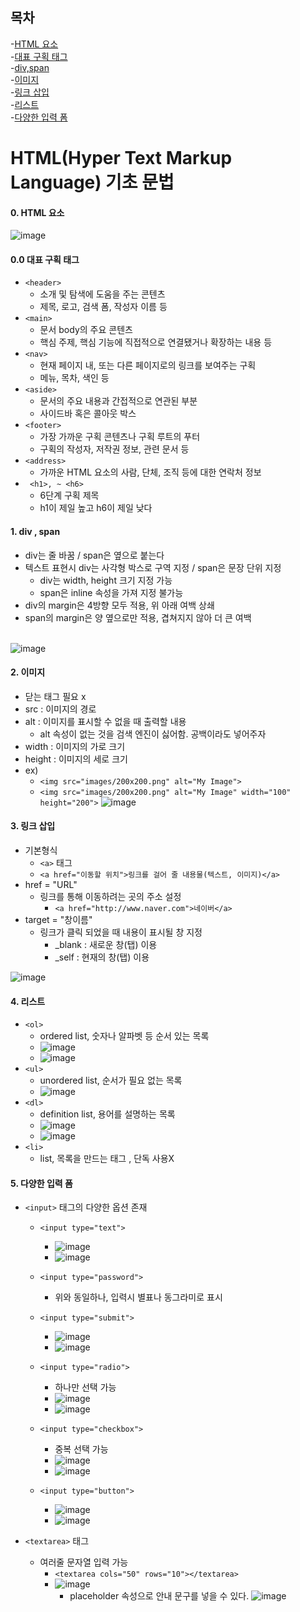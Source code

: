 목차
--------------------
-[HTML 요소](#0-html-요소)<br>
  -[대표 구획 태그](#00-대표-구획-태그)<br>
-[div,span](#1-div--span)<br>
-[이미지](#2-이미지)<br>
-[링크 삽입](#3-링크-삽입)<br>
-[리스트](#4-리스트)<br>
-[다양한 입력 폼](#5-다양한-입력-폼)<br>


HTML(Hyper Text Markup Language) 기초 문법
==============================

#### 0. HTML 요소
![image](https://user-images.githubusercontent.com/102513932/186053947-67f5abf8-1d86-48a3-a40d-3e253d5a976d.png) <br>

#### 0.0 대표 구획 태그
- ```<header>```
  - 소개 및 탐색에 도움을 주는 콘텐츠
  - 제목, 로고, 검색 폼, 작성자 이름 등
- ```<main>``` 
  - 문서 body의 주요 콘텐츠
  - 핵심 주제, 핵심 기능에 직접적으로 연결됐거나 확장하는 내용 등 
- ```<nav>``` 
  - 현재 페이지 내, 또는 다른 페이지로의 링크를 보여주는 구획
  - 메뉴, 목차, 색인 등
- ```<aside>``` 
  - 문서의 주요 내용과 간접적으로 연관된 부분
  - 사이드바 혹은 콜아웃 박스
- ```<footer>```
  - 가장 가까운 구획 콘텐츠나 구획 루트의 푸터
  - 구획의 작성자, 저작권 정보, 관련 문서 등
- ```<address>```
  - 가까운 HTML 요소의 사람, 단체, 조직 등에 대한 연락처 정보
- ``` <h1>, ~ <h6>```
  - 6단계 구획 제목
  - h1이 제일 높고 h6이 제일 낮다


#### 1. div , span
- div는 줄 바꿈 / span은 옆으로 붙는다
- 텍스트 표현시 div는 사각형 박스로 구역 지정 / span은 문장 단위 지정
  - div는 width, height 크기 지정 가능
  - span은 inline 속성을 가져 지정 불가능
- div의 margin은 4방향 모두 적용, 위 아래 여백 상쇄
- span의 margin은 양 옆으로만 적용, 겹쳐지지 않아 더 큰 여백
<br><br>

![image](https://user-images.githubusercontent.com/102513932/186052736-7faa04ea-ef20-487a-b523-a9d7845015a4.png)

#### 2. 이미지
- 닫는 태그 필요 x
- src : 이미지의 경로
- alt : 이미지를 표시할 수 없을 때 출력할 내용
  - alt 속성이 없는 것을 검색 엔진이 싫어함. 공백이라도 넣어주자
- width : 이미지의 가로 크기
- height : 이미지의 세로 크기
- ex)
  -  ``` <img src="images/200x200.png" alt="My Image"> ```
  -  ``` <img src="images/200x200.png" alt="My Image" width="100" height="200"> ```
![image](https://user-images.githubusercontent.com/102513932/186056519-676fadb0-816c-4be3-a5d6-f00ae2a82c57.png)

#### 3. 링크 삽입
- 기본형식
  - ```<a>``` 태그 
  - ``` <a href="이동할 위치">링크를 걸어 줄 내용물(텍스트, 이미지)</a> ```
- href = "URL"
  - 링크를 통해 이동하려는 곳의 주소 설정
    - ``` <a href="http://www.naver.com">네이버</a> ```
- target = "창이름"
  - 링크가 클릭 되었을 때 내용이 표시될 창 지정
    - _blank : 새로운 창(탭) 이용 
    - _self  : 현재의 창(탭) 이용

![image](https://user-images.githubusercontent.com/102513932/186053171-ee8ae106-9ef5-450a-a911-4483b43f1742.png)

#### 4. 리스트

- ```<ol>```
  - ordered list, 숫자나 알파벳 등 순서 있는 목록
  - ![image](https://user-images.githubusercontent.com/102513932/186058868-4d61c986-f9b6-4d6b-a80e-6ce65bbfa2ea.png)
  - ![image](https://user-images.githubusercontent.com/102513932/186058901-03b6317d-f2a3-4f9c-9f8b-e0c6a5cca171.png)
- ```<ul>```
  - unordered list, 순서가 필요 없는 목록
  - ![image](https://user-images.githubusercontent.com/102513932/186053136-d2ae7463-8443-4ab0-8163-7927c114532d.png) <br>
- ```<dl>```
  - definition list, 용어를 설명하는 목록
  - ![image](https://user-images.githubusercontent.com/102513932/186059393-b3040aac-1ef8-4ea7-9821-81283094ed50.png)
  - ![image](https://user-images.githubusercontent.com/102513932/186059405-4d5bcb99-eef5-4e4c-a003-eeba43b604b2.png)
- ```<li>```
  - list, 목록을 만드는 태그 , 단독 사용X

#### 5. 다양한 입력 폼
- ``` <input> ``` 태그의 다양한 옵션 존재
    - ``` <input type="text"> ```
      - ![image](https://user-images.githubusercontent.com/102513932/186068387-a7965437-afb4-4410-bc62-d52d2b6d84cc.png)
      - ![image](https://user-images.githubusercontent.com/102513932/186097281-538180cf-da2e-4053-8313-b5d996d243f2.png)

    - ``` <input type="password"> ```
      - 위와 동일하나, 입력시 별표나 동그라미로 표시

    - ``` <input type="submit"> ```
      -  ![image](https://user-images.githubusercontent.com/102513932/186068601-4a193ab3-bd5d-4254-b9a6-cbca54dc7f2a.png)
      -  ![image](https://user-images.githubusercontent.com/102513932/186097469-05f01c45-369f-42bd-9e46-aac9d45275dd.png)
    - ``` <input type="radio"> ```
      - 하나만 선택 가능
      - ![image](https://user-images.githubusercontent.com/102513932/186068850-c5d8dab6-cb7f-421a-9207-f09314520fa2.png)
      - ![image](https://user-images.githubusercontent.com/102513932/186097599-b5d7621f-7f77-4fde-8d82-0aac5ba8d537.png)

    - ``` <input type="checkbox"> ```
      - 중복 선택 가능
      - ![image](https://user-images.githubusercontent.com/102513932/186069015-e27ecf30-f23a-41ad-a0df-83d386b5535d.png)
      - ![image](https://user-images.githubusercontent.com/102513932/186097730-1ca7ad96-379c-485e-acb9-0a655382fc31.png)

    - ``` <input type="button"> ```
      - ![image](https://user-images.githubusercontent.com/102513932/186069134-7c557819-65f4-4705-9783-6e2ef5481bcf.png)
      - ![image](https://user-images.githubusercontent.com/102513932/186097782-d4df451a-4820-4722-8780-41167f392b2c.png)

- ```<textarea>``` 태그
  - 여러줄 문자열 입력 가능
    - ```<textarea cols="50" rows="10"></textarea>```
    - ![image](https://user-images.githubusercontent.com/102513932/186097970-78fc31e7-b8ec-405d-9da6-78acf856f9f8.png)
      - placeholder 속성으로 안내 문구를 넣을 수 있다.
![image](https://user-images.githubusercontent.com/102513932/186053212-aa3b8041-4d07-4aed-ac1d-24fe35d0a88d.png)

